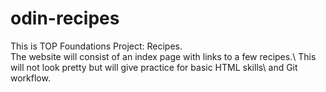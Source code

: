 # odin-recipes
This is TOP Foundations Project: Recipes.\
The website will consist of an index page with links to a few recipes.\ 
This will not look pretty but will give practice for basic HTML skills\ 
and Git workflow. 